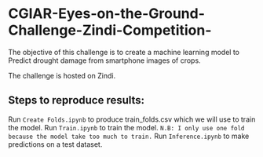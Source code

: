 # CGIAR-Eyes-on-the-Ground-Challenge-Zindi-Competition-
The objective of this challenge is to create a machine learning model to Predict drought damage from smartphone images of crops.

The challenge is hosted on Zindi.

## Steps to reproduce results:
Run `Create Folds.ipynb` to produce train_folds.csv which we will use to train the model.
Run `Train.ipynb` to train the model.
`N.B: I only use one fold because the model take too much to train.`
Run `Inference.ipynb` to make predictions on a test dataset.
